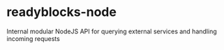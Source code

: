 # readyblocks-node
Internal modular NodeJS API for querying external services and handling incoming requests
